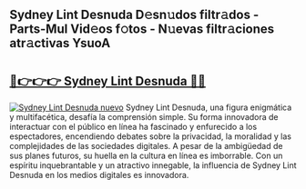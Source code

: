 ## Sydney Lint Desnuda D𝚎sn𝚞dos filtr𝚊dos - Parts-Mul Vid𝚎os f𝚘tos - N𝚞evas filtr𝚊ciones atr𝚊ctivas YsuoA

# <h2><a href="http://mb9vfk.tromn.icu/?c=Sydney+Lint+Desnuda">🔗👉👉👉 Sydney Lint Desnuda 🔗🔗</a></h2>

[![Sydney Lint Desnuda nuevo](https://i.imgur.com/pEAQMta.gif)](http://mb9vfk.tromn.icu/?c=Sydney+Lint+Desnuda)
Sydney Lint Desnuda, una figura enigmática y multifacética, desafía la comprensión simple. Su forma innovadora de interactuar con el público en línea ha fascinado y enfurecido a los espectadores, encendiendo debates sobre la privacidad, la moralidad y las complejidades de las sociedades digitales. A pesar de la ambigüedad de sus planes futuros, su huella en la cultura en línea es imborrable. Con un espíritu inquebrantable y un atractivo innegable, la influencia de Sydney Lint Desnuda en los medios digitales es innovadora.
